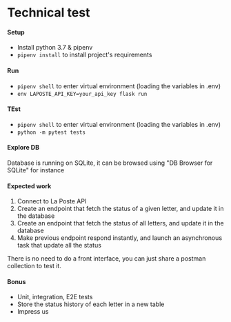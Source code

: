 # Technical test

#### Setup
 * Install python 3.7 & pipenv
 * `pipenv install` to install project's requirements
#### Run
 * `pipenv shell` to enter virtual environment (loading the variables in .env)
 * `env LAPOSTE_API_KEY=your_api_key flask run`
#### TEst
 * `pipenv shell` to enter virtual environment (loading the variables in .env)
 * `python -m pytest tests`


#### Explore DB
Database is running on SQLite, it can be browsed using "DB Browser for SQLite" for instance

#### Expected work

1. Connect to La Poste API
2. Create an endpoint that fetch the status of a given letter, and update it in the database
3. Create an endpoint that fetch the status of all letters, and update it in the database
4. Make previous endpoint respond instantly, and launch an asynchronous task that update all the status

There is no need to do a front interface, you can just share a postman collection to test it.

#### Bonus

- Unit, integration, E2E tests
- Store the status history of each letter in a new table
- Impress us